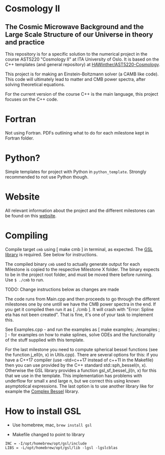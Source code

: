 # Cosmology II
## The Cosmic Microwave Background and the Large Scale Structure of our Universe in theory and practice

This repository is for a specific solution to the numerical project in the course AST5220 "Cosmology II" at ITA University of Oslo. It is based on the C++ templates (and general repository) at [HAWinther/AST5220-Cosmology](https://github.com/HAWinther/AST5220-Cosmology).

This project is for making an Einstein-Boltzmann solver (a CAMB like code). This code will ultimately lead to matter and CMB power spectra, after solving theoretical equations. 

For the current version of the course C++ is the main language, this project focuses on the C++ code.

# Fortran

Not using Fortran. PDFs outlining what to do for each milestone kept in Fortran folder.

# Python?

Simple templates for project with Python in `python_template`. Strongly recommended to not use Python though.

# Website
All relevant information about the project and the different milestones can be found on this [website](https://cmb.wintherscoming.no/).

# Compiling

Compile target `cmb` using [ make cmb ] in terminal, as expected. The [GSL library](ftp://ftp.gnu.org/gnu/gsl/) is required. See below for instructions.

The compiled binary `cmb` used to actually generate output for each Milestone is copied to the respective Milestone X folder. The binary expects to be in the project root folder, and must be moved there before running. Use `$ ./cmb` to run.

TODO: Change instructions below as changes are made

The code runs from Main.cpp and then proceeds to go through the different milestones one by one untill we have the CMB power spectra in the end. If you get it compiled then run it as [ ./cmb ]. It will crash with "Error: Spline eta has not been created". That is fine, it's one of your task to implement this. 

See Examples.cpp - and run the examples as [ make examples; ./examples ; ] - for examples on how to make splines, solve ODEs and the functionality of the stuff supplied with this template.

For the last milestone you need to compute spherical bessel functions (see the function j\_ell(n, x) in Utils.cpp). There are several options for this: if you have a C++17 compiler (use -std=c++17 instead of c++11 in the Makefile) then you can use provided by the C++ standard std::sph\_bessel(n, x). Otherwise the GSL library provides a function gsl\_sf\_bessel\_jl(n, x) for this that we use in the template. This implementation has problems with underflow for small x and large n, but we correct this using known asymptotical expressions. The last option is to use another library like for example the [Complex Bessel](https://github.com/joeydumont/complex_bessel) library.

# How to install GSL

- Use homebrew, mac, `brew install gsl`

- Makefile changed to point to library

```
INC = -I/opt/homebrew/opt/gsl/include
LIBS = -L/opt/homebrew/opt/gsl/lib -lgsl -lgslcblas
```


